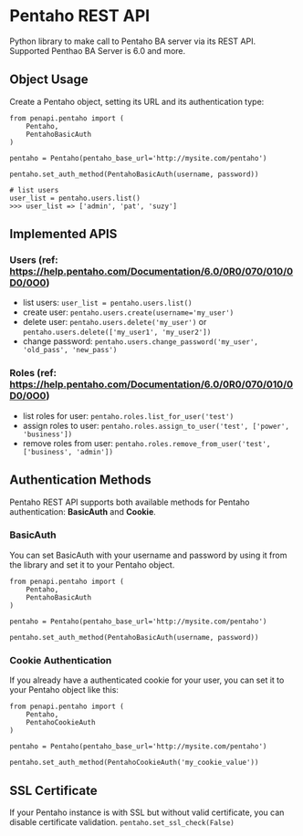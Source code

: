 # Pentaho REST API

Python library to make call to Pentaho BA server via its REST API.
Supported Penthao BA Server is 6.0 and more.

## Object Usage

Create a Pentaho object, setting its URL and its authentication type:
```
from penapi.pentaho import (
    Pentaho,
    PentahoBasicAuth
)

pentaho = Pentaho(pentaho_base_url='http://mysite.com/pentaho')

pentaho.set_auth_method(PentahoBasicAuth(username, password))

# list users
user_list = pentaho.users.list()
>>> user_list => ['admin', 'pat', 'suzy']
```

## Implemented APIS

### Users (ref: https://help.pentaho.com/Documentation/6.0/0R0/070/010/0D0/0O0)

- list users: `user_list = pentaho.users.list()`
- create user: `pentaho.users.create(username='my_user')`
- delete user: `pentaho.users.delete('my_user')` or `pentaho.users.delete(['my_user1', 'my_user2'])`
- change password: `pentaho.users.change_password('my_user', 'old_pass', 'new_pass')`

### Roles (ref: https://help.pentaho.com/Documentation/6.0/0R0/070/010/0D0/0O0)

- list roles for user: `pentaho.roles.list_for_user('test')`
- assign roles to user: `pentaho.roles.assign_to_user('test', ['power', 'business'])`
- remove roles from user: `pentaho.roles.remove_from_user('test', ['business', 'admin'])`

## Authentication Methods

Pentaho REST API supports both available methods for Pentaho authentication: **BasicAuth** and **Cookie**.

### BasicAuth

You can set BasicAuth with your username and password by using it from the library and set it to your Pentaho object.
```
from penapi.pentaho import (
    Pentaho,
    PentahoBasicAuth
)

pentaho = Pentaho(pentaho_base_url='http://mysite.com/pentaho')

pentaho.set_auth_method(PentahoBasicAuth(username, password))
```

### Cookie Authentication

If you already have a authenticated cookie for your user, you can set it to your Pentaho object like this:
```
from penapi.pentaho import (
    Pentaho,
    PentahoCookieAuth
)

pentaho = Pentaho(pentaho_base_url='http://mysite.com/pentaho')

pentaho.set_auth_method(PentahoCookieAuth('my_cookie_value'))
```

## SSL Certificate

If your Pentaho instance is with SSL but without valid certificate, you can disable certificate validation.
`pentaho.set_ssl_check(False)`
